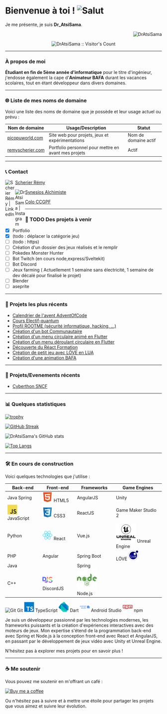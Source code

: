 # Bienvenue à toi ! <img src="https://media.giphy.com/media/hvRJCLFzcasrR4ia7z/giphy.gif" width="30px" alt="Salut">
Je me présente, je suis **__Dr_AtsiSama__**.

<p align="right">
  <img src="https://komarev.com/ghpvc/?username=DarekaSama&style=plastic&color=blueviolet&label=Nombre+de+visite+du+profil+:" alt="DrAtsiSama"> 
</p> 
<p align="center">
  <img src="https://profile-counter.glitch.me/{DarekaSama}/count.svg" alt="DrAtsiSama :: Visitor's Count">
</p> 

---

### À propos de moi

**Étudiant en fin de 5ème année d'informatique** pour le titre d'ingénieur, j'endosse également la cape d'**Animateur BAFA** durant les vacances scolaires, tout en étant développeur dans divers domaines.

<!-- 
  Anciennes références et images (commentées) :
  - https://stackshare.io/
  - https://medium.com/
  - https://dev.to/
  - <p align="center"><img src="https://thumbs.gfycat.com/GoodnaturedFondGaur-size_restricted.gif" alt="Synthwave" height="300" width="500"></p>
  - <img align='right' src="https://media.giphy.com/media/ieyl9zmCjO4b4t6qoY/giphy.gif" width="230">
  - https://devicon.dev/
  - https://img.shields.io/badge/Discord-7289DA?style=for-the-badge&logo=discord&logoColor=white
  - https://dev.to/envoy_/150-badges-for-github-pnk
  - ![Example 3](https://raw.githubusercontent.com/DrAtsiSama/github-profile-header-generator/main/social/examples/example-3.png)
-->

---

### 🌐 Liste de mes noms de domaine

Voici une liste des noms de domaine que je possède et leur usage actuel ou prévu :

| **Nom de domaine**                                  | **Usage/Description**                               | **Statut**           |
|-----------------------------------------------------|-----------------------------------------------------|----------------------|
| [picopuworld.com](http://picopuworld.com)           | Site web pour projets, jeux et expérimentations     | Nom de domaine actif |
| [remyscherier.com](http://remyscherier.com:3000/)   | Portfolio personnel pour mettre en avant mes projets  | Actif                |

---

### 📞 Contact

<a href="https://www.linkedin.com/in/scherierremy" target="_blank">
  <img align="left" alt="Scherier Rémy | LinkedIn" width="32" src="https://cdn.jsdelivr.net/npm/simple-icons@v3/icons/linkedin.svg" />
</a> 

[Scherier Rémy](https://www.linkedin.com/in/scherierremy)

<a href="https://www.instagram.com/synesios_alchimiste/" target="_blank">
  <img align="left" alt="DrAtsiSama | Instagram" width="32" src="https://cdn.jsdelivr.net/npm/simple-icons@v3/icons/instagram.svg" />
</a>

[Synesios Alchimiste](https://www.instagram.com/synesios_alchimiste/)


[Colo CCGPF](https://recrutement-sej.ccgpfcheminots.com/front-identifier.html)

---

### 📝 TODO Des projets à venir

- [x] Portfolio
- [x] (todo : déplacer la catégorie jeu)
- [ ] (todo : https)
- [ ] Création d'un dossier des jeux réalisés et le remplir
- [ ] Pokedex Monster Hunter
- [ ] Bot Twitch (en cours node,express/Sveltekit)
- [ ] Bot Discord
- [ ] Jeux farming ( Actuellement 1 semaine sans électricité, 1 semaine de dev décalé pour finalisé le projet)
- [ ] Blender
- [ ] aseprite

---

### 🚀 Projets les plus récents

<!-- Projet:START -->
- [Calendrier de l'avent AdventOfCode](https://github.com/DrAtsiSama/AdventOfCode)
- [Cours Electif-quantum](https://github.com/DrAtsiSama/Electif-quantum)
- [Profil ROOTME (sécurité informatique, hacking, ...)](https://www.root-me.org/Dr_AtsiSama)
- [Création d'un bot Communautaire](https://github.com/DrAtsiSama/Opal_BotDiscord)
- [Création d'un menu circulaire animé en Flutter](https://github.com/DrAtsiSama/GameAndPrograming/tree/main/Flutter/AnimatedCircularMenu)
- [Création d'un menu déroulant circulaire en Flutter](https://github.com/DrAtsiSama/GameAndPrograming/tree/main/Flutter/NavBarSpinCircle)
- [Découverte du Réact Formation](https://github.com/DrAtsiSama/GameAndPrograming/tree/main/React/Cours)
- [Création de petit jeu avec LÖVE en LUA](https://github.com/DrAtsiSama/GameAndPrograming/tree/main/L%C3%96VE-LUA)
- [Création d'une animation BAFA](https://github.com/DrAtsiSama/GameAndPrograming/tree/main/EscapeGame)
<!-- Projet:END -->

---

### 🚀 Projets/Evenements récents
- [Cyberthon SNCF](https://www.twitch.tv/sncfgaming)

---

### 📊 Quelques statistiques

[![trophy](https://github-profile-trophy.vercel.app/?username=DrAtsiSama&theme=onedark)](https://github.com/ryo-ma/github-profile-trophy)

[![GitHub Streak](http://github-readme-streak-stats.herokuapp.com?user=DrAtsiSama&theme=dark&hide_border=true&date_format=j%20M%5B%20Y%5D)](https://git.io/streak-stats)

![DrAtsiSama's GitHub stats](https://github-readme-stats.vercel.app/api?username=DrAtsiSama&show_icons=true&theme=dark)

[![Top Langs](https://github-readme-stats.vercel.app/api/top-langs/?username=DrAtsiSama&layout=compact)](https://github.com/DrAtsiSama/github-readme-stats)

---

### 🛠 En cours de construction

Voici quelques technologies que j'utilise :

| **Back-end** | **Front-end** | **Frameworks** | **Game Engines** |
|--------------|---------------|----------------|--------------------|
| Java Spring  | <img src="https://raw.githubusercontent.com/devicons/devicon/master/icons/html5/html5-original.svg" alt="HTML5" width="32" height="32"/> HTML5 | AngularJS | Unity |
| <img src="https://raw.githubusercontent.com/devicons/devicon/master/icons/javascript/javascript-original.svg" alt="JavaScript" width="32" height="32"/> JavaScript | <img src="https://raw.githubusercontent.com/devicons/devicon/master/icons/css3/css3-original.svg" alt="CSS3" width="32" height="32"/> CSS3 | ReactJS | Game Maker Studio 2 |
| Python       | <img src="https://raw.githubusercontent.com/devicons/devicon/master/icons/react/react-original.svg" alt="React" width="32" height="32"/> React | Vue.js | <img src="https://github.com/devicons/devicon/blob/master/icons/unrealengine/unrealengine-original-wordmark.svg" alt="Unreal Engine" width="64" height="64"/> Unreal Engine |
| PHP          | Angular       | Spring Boot  | LÖVE <img src="https://github.com/devicons/devicon/blob/master/icons/lua/lua-plain-wordmark.svg" alt="Lua" width="32" height="32"/> |
| Java         |               | Spring       |                    |
| C++          | <img src="https://github.com/devicons/devicon/blob/master/icons/discordjs/discordjs-original.svg" alt="DiscordJS" width="32" height="32"/> DiscordJS | <img src="https://github.com/devicons/devicon/blob/master/icons/nodejs/nodejs-plain-wordmark.svg" alt="Node.js" width="64" height="64"/> Node.js |  |

<p align="left">
  <img src="https://www.vectorlogo.zone/logos/git-scm/git-scm-icon.svg" alt="Git" width="32" height="32"/> Git
  <img src="https://raw.githubusercontent.com/devicons/devicon/master/icons/typescript/typescript-original.svg" alt="TypeScript" width="32" height="32"/> TypeScript
  <img src="https://github.com/devicons/devicon/blob/master/icons/dart/dart-original.svg" alt="Dart" width="32" height="32"/> Dart
  <img src="https://github.com/devicons/devicon/blob/master/icons/androidstudio/androidstudio-plain-wordmark.svg" alt="Android Studio" width="32" height="32"/> Android Studio
  <img src="https://github.com/devicons/devicon/blob/master/icons/npm/npm-original-wordmark.svg" alt="npm" width="32" height="32"/> npm
</p>

Je suis un développeur passionné par les technologies modernes, les frameworks puissants et la création d'expériences interactives avec des moteurs de jeux. Mon expertise s'étend de la programmation back-end avec Spring et Node.js à la conception front-end avec React et AngularJS, en passant par le développement de jeux vidéo avec Unity et Unreal Engine.

N'hésitez pas à explorer mes projets pour en savoir plus !

---

### ☕ Me soutenir

Vous pouvez me soutenir en m'offrant un café :

[![Buy me a coffee](https://img.buymeacoffee.com/button-api/?text=Buy%20me%20a%20coffee&emoji=&slug=DrAtsiSama&button_colour=FFDD00&font_colour=000000&font_family=Cookie&outline_colour=000000&coffee_colour=ffffff)](https://www.buymeacoffee.com/DrAtsiSama)

Ou n'hésitez pas à suivre et à mettre une étoile pour partager les projets que vous aimez et suivre leur évolution.
